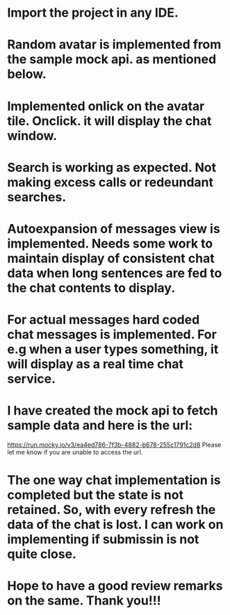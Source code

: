 # Import the project in any IDE.
# Random avatar is implemented from the sample mock api. as mentioned below.
# Implemented onlick on the avatar tile. Onclick. it will display the chat window.
# Search is working as expected. Not making excess calls or redeundant searches.
# Autoexpansion of messages view is implemented. Needs some work to maintain display of consistent chat data when long sentences are fed to the chat contents to display.
# For actual messages hard coded chat messages is implemented. For e.g when a user types something, it will display as a real time chat service.
# I have created the mock api to fetch sample data and here is the url:
https://run.mocky.io/v3/ea4ed786-7f3b-4882-b678-255c1791c2d8
Please let me know if you are unable to access the url.

# The one way chat implementation is completed but the state is not retained. So, with every refresh the data of the chat is lost. I can work on implementing if submissin is not quite close.

# Hope to have a good review remarks on the same. Thank you!!!
  
